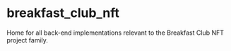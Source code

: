 # breakfast_club_nft
Home for all back-end implementations relevant to the Breakfast Club NFT project family.
